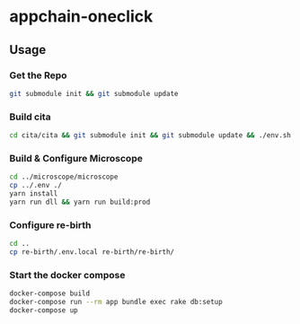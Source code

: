 # appchain-oneclick

## Usage

### Get the Repo

```bash
git submodule init && git submodule update
```

### Build cita

```bash
cd cita/cita && git submodule init && git submodule update && ./env.sh make release
```

### Build & Configure Microscope

```bash
cd ../microscope/microscope
cp ../.env ./
yarn install
yarn run dll && yarn run build:prod
```

### Configure re-birth

```bash
cd ..
cp re-birth/.env.local re-birth/re-birth/
```

### Start the docker compose

```bash
docker-compose build
docker-compose run --rm app bundle exec rake db:setup
docker-compose up
```
